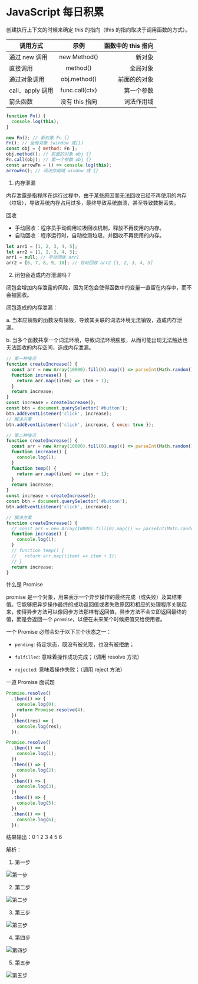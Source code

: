 <script setup>
import Question from '../../components/Question.vue';
</script>

# JavaScript 每日积累

<question title="javascript 函数中 this 的指向问题" date="2024-09-20">

创建执行上下文的时候来确定 this 的指向（this 的指向取决于调用函数的方式）。

| 调用方式         |      示例      | 函数中的 this 指向 |
| ---------------- | :------------: | -----------------: |
| 通过 new 调用    |  new Method()  |             新对象 |
| 直接调用         |    method()    |           全局对象 |
| 通过对象调用     |  obj.method()  |       前面的的对象 |
| call、apply 调用 | func.call(ctx) |         第一个参数 |
| 箭头函数         | 没有 this 指向 |         词法作用域 |

```javascript
function Fn() {
  console.log(this);
}

new Fn(); // 新对象 Fn {}
Fn(); // 全局对象 (window 或{})
const obj = { method: Fn };
obj.method(); // 前面的对象 obj {}
Fn.call(obj); // 第一个参数 obj {}
const arrowFn = () => console.log(this);
arrowFn(); // 词法作用域 window 或 {}
```

</question>

<question title="内存泄漏和闭包" date="2024-09-21">

1. 内存泄漏

内存泄露是指程序在运行过程中，由于某些原因而无法回收已经不再使用的内存（垃圾），导致系统内存占用过多，最终导致系统崩溃，甚至导致数据丢失。

回收

- 手动回收：程序员手动调用垃圾回收机制，释放不再使用的内存。
- 自动回收：程序运行时，自动检测垃圾，并回收不再使用的内存。

```javascript
let arr1 = [1, 2, 3, 4, 5];
let arr2 = [1, 2, 3, 4, 5];
arr1 = null; // 手动回收 arr1
arr2 = [6, 7, 8, 9, 10]; // 自动回收 arr2 [1, 2, 3, 4, 5]
```

2. 闭包会造成内存泄漏吗？

闭包会增加内存泄露的风险，因为闭包会使得函数中的变量一直留在内存中，而不会被回收。

闭包造成的内存泄漏：

a. 当本应销毁的函数没有销毁，导致其关联的词法环境无法销毁，造成内存泄漏。

b. 当多个函数共享一个词法环境，导致词法环境膨胀，从而可能出现无法触达也无法回收的内存空间，造成内存泄漏。

```javascript
// 第一种情况
function createIncrease() {
  const arr = new Array(10000).fill(0).map(() => parseInt(Math.random() * 100));
  function increase() {
    return arr.map((item) => item + 1);
  }
  return increase;
}
const increase = createIncrease();
const btn = document.querySelector('#button');
btn.addEventListener('click', increase);
// 解决方案
btn.addEventListener('click', increase, { once: true });

// 第二种情况
function createIncrease() {
  const arr = new Array(10000).fill(0).map(() => parseInt(Math.random() * 100));
  function increase() {
    console.log(1);
  }
  function temp() {
    return arr.map((item) => item + 1);
  }
  return increase;
}
const increase = createIncrease();
const btn = document.querySelector('#button');
btn.addEventListener('click', increase);

// 解决方案
function createIncrease() {
  // const arr = new Array(10000).fill(0).map(() => parseInt(Math.random() * 100));
  function increase() {
    console.log(1);
  }
  // function temp() {
  //   return arr.map((item) => item + 1);
  // }
  return increase;
}
```

</question>

<question title="说说你对 promise 的理解" date="2024-09-22">

什么是 Promise

promise 是一个对象，用来表示一个异步操作的最终完成（或失败）及其结果值。它能够把异步操作最终的成功返回值或者失败原因和相应的处理程序关联起来，使得异步方法可以像同步方法那样有返回值，异步方法不会立即返回最终的值，而是会返回一个 _`promise`_，以便在未来某个时候把值交给使用者。

一个 Promise 必然会处于以下三个状态之一：

- `pending`: 待定状态，既没有被兑现，也没有被拒绝；

- `fulfilled`: 意味着操作成功完成；（调用 resolve 方法）

- `rejected`: 意味着操作失败；（调用 reject 方法）

一道 Promise 面试题

```javascript
Promise.resolve()
  .then(() => {
    console.log(0);
    return Promise.resolve(4);
  })
  .then((res) => {
    console.log(res);
  });

Promise.resolve()
  .then(() => {
    console.log(1);
  })
  .then(() => {
    console.log(2);
  })
  .then(() => {
    console.log(3);
  })
  .then(() => {
    console.log(5);
  })
  .then(() => {
    console.log(6);
  });
```

结果输出：0 1 2 3 4 5 6

解析：

1. 第一步

![第一步](https://s21.ax1x.com/2024/09/22/pAMos2T.png)

2. 第二步

![第二步](https://s21.ax1x.com/2024/09/22/pAMo2qJ.png)

3. 第三步

![第三步](https://s21.ax1x.com/2024/09/22/pAMoyxU.png)

4. 第四步

![第四步](https://s21.ax1x.com/2024/09/22/pAMocMF.png)

5. 第五步

![第五步](https://s21.ax1x.com/2024/09/22/pAMogr4.png)

</question>
